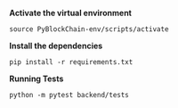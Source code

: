 **Activate the virtual environment**

```
source PyBlockChain-env/scripts/activate
```

**Install the dependencies**

```
pip install -r requirements.txt
```

**Running Tests**

```
python -m pytest backend/tests
```
